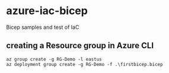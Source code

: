 # azure-iac-bicep
Bicep samples and test of IaC

## creating a Resource group in Azure CLI
```shell
az group create -g RG-Demo -l eastus
az deployment group create -g RG-Demo -f .\firstbicep.bicep
```